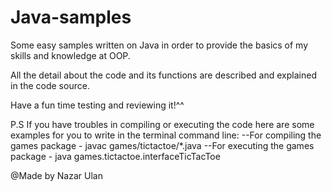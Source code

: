 # Java-samples
Some easy samples written on Java in order to provide the basics of my skills and knowledge at OOP.

All the detail about the code and its functions are described and explained in the code source.

Have a fun time testing and reviewing it!^^

P.S If you have troubles in compiling or executing the code here are some examples for you to write in the terminal command line:
--For compiling the games package - javac games/tictactoe/*.java
--For executing the games package - java games.tictactoe.interfaceTicTacToe


@Made by Nazar Ulan
